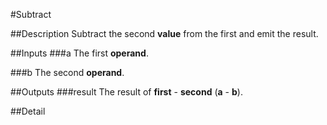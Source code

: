 #Subtract

##Description
Subtract the second **value** from the first and emit the result.

##Inputs
###a
The first **operand**.

###b
The second **operand**.

##Outputs
###result
The result of **first** - **second** (**a** - **b**).

##Detail

